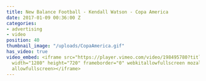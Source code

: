 ```yaml
---
title: New Balance Football - Kendall Watson - Copa America
date: 2017-01-09 00:36:00 Z
categories:
- advertising
- video
position: 40
thumbnail_image: "/uploads/CopaAmerica.gif"
has_video: true
video_embed: <iframe src="https://player.vimeo.com/video/198495780?title=0&byline=0&portrait=0"
  width="1280" height="720" frameborder="0" webkitallowfullscreen mozallowfullscreen
  allowfullscreen></iframe>
---
```


